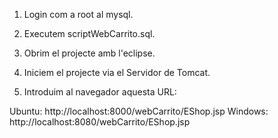 1) Login com a root al mysql.

2) Executem scriptWebCarrito.sql.

3) Obrim el projecte amb l'eclipse.

4) Iniciem el projecte via el Servidor de Tomcat.

5) Introduim al navegador aquesta URL:

Ubuntu: http://localhost:8000/webCarrito/EShop.jsp
Windows: http://localhost:8080/webCarrito/EShop.jsp
